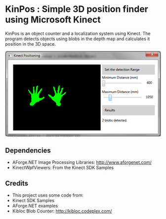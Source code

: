 # KinPos : Simple 3D position finder using Microsoft Kinect

KinPos is an object counter and a localization system using Kinect. The program detects objects using blobs in the depth map and calculates it position in the 3D space.  

![Screenshot](https://github.com/pvishal/kinpos/raw/master/media/kinpos.png)  

## Dependencies
-   AForge.NET Image Processing Libraries: http://www.aforgenet.com/   
-   KinectWpfViewers: From the Kinect SDK Samples   

## Credits
-   This project uses some code from:  
-   Kinect SDK Samples   
-   AForge.NET examples   
-   Kibloc Blob Counter: http://kibloc.codeplex.com/   

